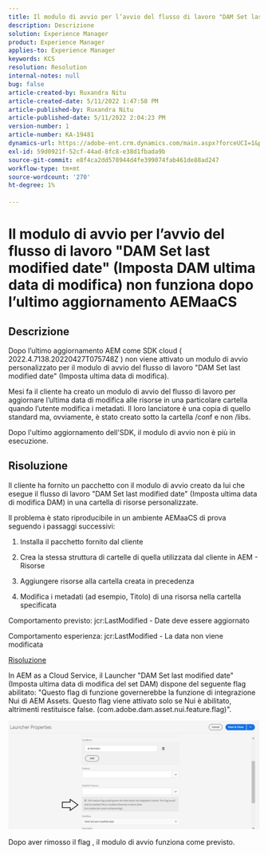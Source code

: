 ```yaml
---
title: Il modulo di avvio per l’avvio del flusso di lavoro "DAM Set last modified date" (Imposta DAM ultima data di modifica) non funziona dopo l’ultimo aggiornamento AEMaaCS
description: Descrizione
solution: Experience Manager
product: Experience Manager
applies-to: Experience Manager
keywords: KCS
resolution: Resolution
internal-notes: null
bug: false
article-created-by: Ruxandra Nitu
article-created-date: 5/11/2022 1:47:58 PM
article-published-by: Ruxandra Nitu
article-published-date: 5/11/2022 2:04:23 PM
version-number: 1
article-number: KA-19481
dynamics-url: https://adobe-ent.crm.dynamics.com/main.aspx?forceUCI=1&pagetype=entityrecord&etn=knowledgearticle&id=b0baf6f2-30d1-ec11-a7b5-00224809ccc2
exl-id: 59d0921f-52cf-44ad-8fc8-e38d1fbada9b
source-git-commit: e8f4ca2dd578944d4fe399074fab461de88ad247
workflow-type: tm+mt
source-wordcount: '270'
ht-degree: 1%

---
```


# Il modulo di avvio per l’avvio del flusso di lavoro &quot;DAM Set last modified date&quot; (Imposta DAM ultima data di modifica) non funziona dopo l’ultimo aggiornamento AEMaaCS

## Descrizione


Dopo l’ultimo aggiornamento AEM come SDK cloud ( 2022.4.7138.20220427T075748Z ) non viene attivato un modulo di avvio personalizzato per il modulo di avvio del flusso di lavoro &quot;DAM Set last modified date&quot; (Imposta ultima data di modifica).

Mesi fa il cliente ha creato un modulo di avvio del flusso di lavoro per aggiornare l’ultima data di modifica alle risorse in una particolare cartella quando l’utente modifica i metadati.
Il loro lanciatore è una copia di quello standard ma, ovviamente, è stato creato sotto la cartella /conf e non /libs.

Dopo l&#39;ultimo aggiornamento dell&#39;SDK, il modulo di avvio non è più in esecuzione.


## Risoluzione


Il cliente ha fornito un pacchetto con il modulo di avvio creato da lui che esegue il flusso di lavoro &quot;DAM Set last modified date&quot; (Imposta ultima data di modifica DAM) in una cartella di risorse personalizzate.

Il problema è stato riproducibile in un ambiente AEMaaCS di prova seguendo i passaggi successivi:

1. Installa il pacchetto fornito dal cliente

2. Crea la stessa struttura di cartelle di quella utilizzata dal cliente in AEM - Risorse

3. Aggiungere risorse alla cartella creata in precedenza

4. Modifica i metadati (ad esempio, Titolo) di una risorsa nella cartella specificata

Comportamento previsto: jcr:LastModified - Date deve essere aggiornato

Comportamento esperienza: jcr:LastModified - La data non viene modificata



<u>Risoluzione</u>

In AEM as a Cloud Service, il Launcher &quot;DAM Set last modified date&quot; (Imposta ultima data di modifica del set DAM) dispone del seguente flag abilitato: &quot;Questo flag di funzione governerebbe la funzione di integrazione Nui di AEM Assets. Questo flag viene attivato solo se Nui è abilitato, altrimenti restituisce false. (com.adobe.dam.asset.nui.feature.flag)&quot;.

![](assets/f0aaf60a-33d1-ec11-a7b5-00224809ccc2.png)

Dopo aver rimosso il flag , il modulo di avvio funziona come previsto.
